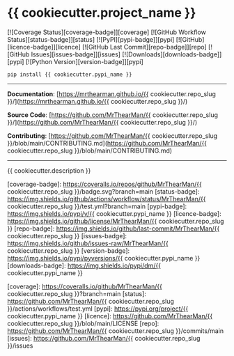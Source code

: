 # {{ cookiecutter.project_name }}

[![Coverage Status][coverage-badge]][coverage]
[![GitHub Workflow Status][status-badge]][status]
[![PyPI][pypi-badge]][pypi]
[![GitHub][licence-badge]][licence]
[![GitHub Last Commit][repo-badge]][repo]
[![GitHub Issues][issues-badge]][issues]
[![Downloads][downloads-badge]][pypi]
[![Python Version][version-badge]][pypi]

```shell
pip install {{ cookiecutter.pypi_name }}
```

---

**Documentation**: [https://mrthearman.github.io/{{ cookiecutter.repo_slug }}/](https://mrthearman.github.io/{{ cookiecutter.repo_slug }}/)

**Source Code**: [https://github.com/MrThearMan/{{ cookiecutter.repo_slug }}/](https://github.com/MrThearMan/{{ cookiecutter.repo_slug }}/)

**Contributing**: [https://github.com/MrThearMan/{{ cookiecutter.repo_slug }}/blob/main/CONTRIBUTING.md](https://github.com/MrThearMan/{{ cookiecutter.repo_slug }}/blob/main/CONTRIBUTING.md)

---

{{ cookiecutter.description }}

[coverage-badge]: https://coveralls.io/repos/github/MrThearMan/{{ cookiecutter.repo_slug }}/badge.svg?branch=main
[status-badge]: https://img.shields.io/github/actions/workflow/status/MrThearMan/{{ cookiecutter.repo_slug }}/test.yml?branch=main
[pypi-badge]: https://img.shields.io/pypi/v/{{ cookiecutter.pypi_name }}
[licence-badge]: https://img.shields.io/github/license/MrThearMan/{{ cookiecutter.repo_slug }}
[repo-badge]: https://img.shields.io/github/last-commit/MrThearMan/{{ cookiecutter.repo_slug }}
[issues-badge]: https://img.shields.io/github/issues-raw/MrThearMan/{{ cookiecutter.repo_slug }}
[version-badge]: https://img.shields.io/pypi/pyversions/{{ cookiecutter.pypi_name }}
[downloads-badge]: https://img.shields.io/pypi/dm/{{ cookiecutter.pypi_name }}

[coverage]: https://coveralls.io/github/MrThearMan/{{ cookiecutter.repo_slug }}?branch=main
[status]: https://github.com/MrThearMan/{{ cookiecutter.repo_slug }}/actions/workflows/test.yml
[pypi]: https://pypi.org/project/{{ cookiecutter.pypi_name }}
[licence]: https://github.com/MrThearMan/{{ cookiecutter.repo_slug }}/blob/main/LICENSE
[repo]: https://github.com/MrThearMan/{{ cookiecutter.repo_slug }}/commits/main
[issues]: https://github.com/MrThearMan/{{ cookiecutter.repo_slug }}/issues
